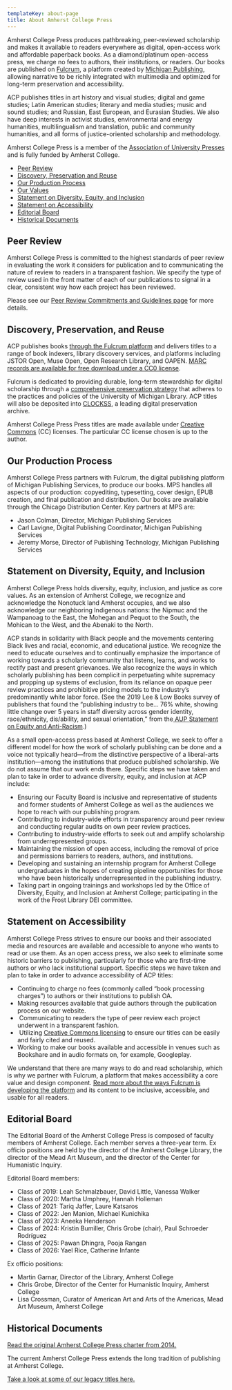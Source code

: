 ```yaml
---
templateKey: about-page
title: About Amherst College Press
---
```

<p class="lead">Amherst College Press produces pathbreaking, peer-reviewed scholarship and makes it available to readers everywhere as digital, open-access work and affordable paperback books. As a diamond/platinum open-access press, we charge no fees to authors, their institutions, or readers. Our books are published on <a href="https://www.fulcrum.org">Fulcrum</a>, a platform created by <a href="https://publishing.umich.edu">Michigan Publishing</a>, allowing narrative to be richly integrated with multimedia and optimized for long-term preservation and accessibility.</p>

ACP publishes titles in art history and visual studies; digital and game studies; Latin American studies; literary and media studies; music and sound studies; and Russian, East European, and Eurasian Studies. We also have deep interests in activist studies, environmental and energy humanities, multilingualism and translation, public and community humanities, and all forms of justice-oriented scholarship and methodology.

Amherst College Press is a member of the [Association of University Presses](http://www.aupresses.org/) and is fully funded by Amherst College.

<ul class="list-unstyled">
<li><a href="#peerreview">Peer Review</a></li>

<li><a href="#discovery">Discovery, Preservation and Reuse</a></li>
<li><a href="#operations">Our Production Process</a></li>
<li><a href="#values">Our Values</a></li><li><a href="#dei-statement">Statement on Diversity, Equity, and Inclusion</a></li>
<li><a href="#accessibility">Statement on Accessibility</a></li>

<li><a href="#editorial">Editorial Board</a></li>
<li><a href="#historical-docs">Historical Documents</a></li>
</ul>

<h2 id="peerreview">Peer Review</h2>

Amherst College Press is committed to the highest standards of peer review in evaluating the work it considers for publication and to communicating the nature of review to readers in a transparent fashion. We specify the type of review used in the front matter of each of our publications to signal in a clear, consistent way how each project has been reviewed.

Please see our [Peer Review Commitments and Guidelines page](https://about-amherstpress.netlify.app/peerreview/) for more details.

<h2 id="discovery">Discovery, Preservation, and Reuse</h2>

ACP publishes books [through the Fulcrum platform](https://www.fulcrum.org/amherst?locale=en) and delivers titles to a range of book indexers, library discovery services, and platforms including JSTOR Open, Muse Open, Open Research Library, and OAPEN. [MARC records are available for free download under a CC0 license](https://ftp.fulcrum.org/Amherst_College_Press/). 

Fulcrum is dedicated to providing durable, long-term stewardship for digital scholarship through a [comprehensive preservation strategy](https://www.fulcrum.org/preservation/) that adheres to the practices and policies of the University of Michigan Library. ACP titles will also be deposited into [CLOCKSS](https://clockss.org/), a leading digital preservation archive.  

Amherst College Press Press titles are made available under [Creative Commons](https://creativecommons.org/) (CC) licenses. The particular CC license chosen is up to the author.

<h2 id="operations">Our Production Process</h2>

Amherst College Press partners with Fulcrum, the digital publishing platform of Michigan Publishing Services, to produce our books. MPS handles all aspects of our production: copyediting, typesetting, cover design, EPUB creation, and final publication and distribution. Our books are available through the Chicago Distribution Center. Key partners at MPS are:

* Jason Colman, Director, Michigan Publishing Services
* Carl Lavigne, Digital Publishing Coordinator, Michigan Publishing Services
* Jeremy Morse, Director of Publishing Technology, Michigan Publishing Services

<h2 id="dei-statement">Statement on Diversity, Equity, and Inclusion</h2>

Amherst College Press holds diversity, equity, inclusion, and justice as core values. As an extension of Amherst College, we recognize and acknowledge the Nonotuck land Amherst occupies, and we also acknowledge our neighboring Indigenous nations: the Nipmuc and the Wampanoag to the East, the Mohegan and Pequot to the South, the Mohican to the West, and the Abenaki to the North.

ACP stands in solidarity with Black people and the movements centering Black lives and racial, economic, and educational justice. We recognize the need to educate ourselves and to continually emphasize the importance of working towards a scholarly community that listens, learns, and works to rectify past and present grievances. We also recognize the ways in which scholarly publishing has been complicit in perpetuating white supremacy and propping up systems of exclusion, from its reliance on opaque peer review practices and prohibitive pricing models to the industry’s predominantly white labor force. (See the 2019 Lee & Low Books survey of publishers that found the “publishing industry to be… 76% white, showing little change over 5 years in staff diversity across gender identity, race/ethnicity, dis/ability, and sexual orientation,” from the[ AUP Statement on Equity and Anti-Racism](https://aupresses.org/about-aupresses/equity-and-antiracism/).)

As a small open-access press based at Amherst College, we seek to offer a different model for how the work of scholarly publishing can be done and a voice not typically heard—from the distinctive perspective of a liberal-arts institution—among the institutions that produce published scholarship. We do not assume that our work ends there. Specific steps we have taken and plan to take in order to advance diversity, equity, and inclusion at ACP include:

* Ensuring our Faculty Board is inclusive and representative of students and former students of Amherst College as well as the audiences we hope to reach with our publishing program. 
* Contributing to industry-wide efforts in transparency around peer review and conducting regular audits on own peer review practices. 
* Contributing to industry-wide efforts to seek out and amplify scholarship from underrepresented groups.
* Maintaining the mission of open access, including the removal of price and permissions barriers to readers, authors, and institutions.
* Developing and sustaining an internship program for Amherst College undergraduates in the hopes of creating pipeline opportunities for those who have been historically underrepresented in the publishing industry.
* Taking part in ongoing trainings and workshops led by the Office of Diversity, Equity, and Inclusion at Amherst College; participating in the work of the Frost Library DEI committee.

<h2 id="accessibility">Statement on Accessibility</h2>

Amherst College Press strives to ensure our books and their associated media and resources are available and accessible to anyone who wants to read or use them. As an open access press, we also seek to eliminate some historic barriers to publishing, particularly for those who are first-time authors or who lack institutional support. Specific steps we have taken and plan to take in order to advance accessibility of ACP titles: 

* Continuing to charge no fees (commonly called “book processing charges”) to authors or their institutions to publish OA.
* Making resources available that guide authors through the publication process on our website.
*  Communicating to readers the type of peer review each project underwent in a transparent fashion.
*  Utilizing [Creative Commons licensing](https://creativecommons.org/licenses/) to ensure our titles can be easily and fairly cited and reused.
* Working to make our books available and accessible in venues such as Bookshare and in audio formats on, for example, Googleplay. 

We understand that there are many ways to do and read scholarship, which is why we partner with Fulcrum, a platform that makes accessibility a core value and design component. [Read more about the ways Fulcrum is developing the platform](https://www.fulcrum.org/accessibility/) and its content to be inclusive, accessible, and usable for all readers.

<h2 id="editorial">Editorial Board</h2>

The Editorial Board of the Amherst College Press is composed of faculty members of Amherst College. Each member serves a three-year term. Ex officio positions are held by the director of the Amherst College Library, the director of the Mead Art Museum, and the director of the Center for Humanistic Inquiry.

Editorial Board members:

* Class of 2019: Leah Schmalzbauer, David Little, Vanessa Walker
* Class of 2020: Martha Umphrey, Hannah Holleman
* Class of 2021: Tariq Jaffer, Laure Katsaros
* Class of 2022: Jen Manion, Michael Kunichika
* Class of 2023: Aneeka Henderson
* Class of 2024: Kristin Bumiller, Chris Grobe (chair), Paul Schroeder Rodríguez
* Class of 2025: Pawan Dhingra, Pooja Rangan
* Class of 2026: Yael Rice, Catherine Infante

Ex officio positions:

* Martin Garnar, Director of the Library, Amherst College
* Chris Grobe, Director of the Center for Humanistic Inquiry, Amherst College
* Lisa Crossman, Curator of American Art and Arts of the Americas, Mead Art Museum, Amherst College

<h2 id="historical-docs">Historical Documents</h2>

<a href="/assets/acp-2014-charter.pdf">Read the original Amherst College Press charter from 2014. </a>

 The current Amherst College Press extends the long tradition of publishing at Amherst College.

<a href="/assets/acp-historical-titles.pdf">Take a look at some of our legacy titles here.</a>